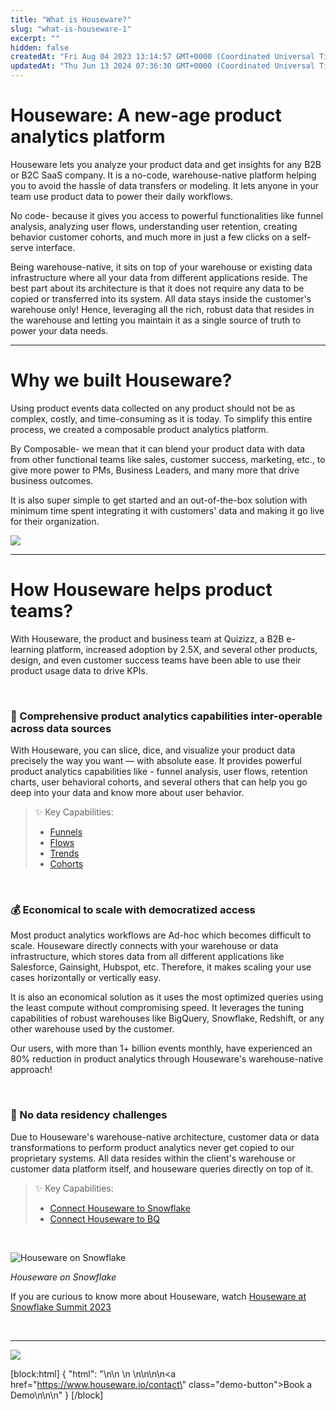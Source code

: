 ```yaml
---
title: "What is Houseware?"
slug: "what-is-houseware-1"
excerpt: ""
hidden: false
createdAt: "Fri Aug 04 2023 13:14:57 GMT+0000 (Coordinated Universal Time)"
updatedAt: "Thu Jun 13 2024 07:36:30 GMT+0000 (Coordinated Universal Time)"
---
```

# Houseware: A new-age product analytics platform

Houseware lets you analyze your product data and get insights for any B2B or B2C SaaS company. It is a no-code, warehouse-native platform helping you to avoid the hassle of data transfers or modeling. It lets anyone in your team use product data to power their daily workflows.  

No code- because it gives you access to powerful functionalities like funnel analysis, analyzing user flows, understanding user retention, creating behavior customer cohorts, and much more in just a few clicks on a self-serve interface.

Being warehouse-native, it sits on top of your warehouse or existing data infrastructure where all your data from different applications reside. The best part about its architecture is that it does not require any data to be copied or transferred into its system. All data stays inside the customer's warehouse only! Hence, leveraging all the rich, robust data that resides in the warehouse and letting you maintain it as a single source of truth to power your data needs.

***

# Why we built Houseware?

Using product events data collected on any product should not be as complex, costly, and time-consuming as it is today. To simplify this entire process, we created a composable product analytics platform.

By Composable- we mean that it can blend your product data with data from other functional teams like sales, customer success, marketing, etc., to give more power to PMs, Business Leaders, and many more that drive business outcomes. 

It is also super simple to get started and an out-of-the-box solution with minimum time spent integrating it with customers' data and making it go live for their organization.

![](https://files.readme.io/8118cad-image_16.png)


***

# How Houseware helps product teams?

With Houseware, the product and business team at Quizizz, a B2B e-learning platform, increased adoption by 2.5X, and several other products, design, and even customer success teams have been able to use their product usage data to drive KPIs.

<br />

### 🚀 Comprehensive product analytics capabilities inter-operable across data sources

With Houseware, you can slice, dice, and visualize your product data precisely the way you want — with absolute ease. It provides powerful product analytics capabilities like - funnel analysis, user flows, retention charts, user behavioral cohorts, and several others that can help you go deep into your data and know more about user behavior.

> ✨ Key Capabilities:
> 
> - [Funnels](https://docs.houseware.io/docs/funnels)
> - [Flows](https://ask.houseware.io/en/articles/6902723-flows)
> - [Trends](https://ask.houseware.io/en/articles/7034493-trends)
> - [Cohorts](https://ask.houseware.io/en/articles/8032320-how-to-create-cohorts)

<br />

### 💰 Economical to scale with democratized access

Most product analytics workflows are Ad-hoc which becomes difficult to scale. Houseware directly connects with your warehouse or data infrastructure, which stores data from all different applications like Salesforce, Gainsight, Hubspot, etc. Therefore, it makes scaling your use cases horizontally or vertically easy.

It is also an economical solution as it uses the most optimized queries using the least compute without compromising speed. It leverages the tuning capabilities of robust warehouses like BigQuery, Snowflake, Redshift, or any other warehouse used by the customer. 

Our users, with more than 1+ billion events monthly, have experienced an 80% reduction in product analytics through Houseware's warehouse-native approach!

<br />

### 🔐 No data residency challenges

Due to Houseware's warehouse-native architecture, customer data or data transformations to perform product analytics never get copied to our proprietary systems. All data resides within the client's warehouse or customer data platform itself, and houseware queries directly on top of it.

> ✨ Key Capabilities:
> 
> - [Connect Houseware to Snowflake](https://docs.houseware.io/docs/how-to-connect-to-snowflake)
> - [Connect Houseware to BQ](https://docs.houseware.io/docs/how-to-connect-to-bigquery)

<br />

![Houseware on Snowflake](https://files.readme.io/5a4c8eb-HW_on_sw.png)

*Houseware on Snowflake*


If you are curious to know more about Houseware, watch [Houseware at Snowflake Summit 2023](https://youtu.be/z9_t1dnaO6E) 

<br />

***

![](https://files.readme.io/c0e9156-banner.png)


[block:html]
{
  "html": "<html>\n<head>\n    <title>Book a Demo Button</title>\n    <style>\n        .demo-button {\n            background-color: #FED246;\n            color: #1C0814;\n            padding: 10px 20px;\n            text-align: center;\n            text-decoration: none;\n            display: inline-block;\n            font-size: 12px;\n            margin: 4px 2px;\n            cursor: pointer;\n            border: none;\n            box-shadow: 3px;\n            font-family: 'Cabinetgrotesk Variable', sans-serif;\n          \tfont-size: 1.11rem;\n    \t\t\t\tfont-weight: 700;\n          \tbox-shadow: 3px 4px;\n        }\n    </style>\n</head>\n<body>\n\n<a href=\"https://www.houseware.io/contact\" class=\"demo-button\">Book a Demo</a>\n\n</body>\n</html>"
}
[/block]
